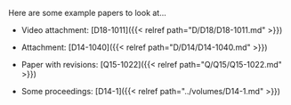 Here are some example papers to look at...

+ Video attachment: [D18-1011]({{< relref path="D/D18/D18-1011.md" >}})
+ Attachment: [D14-1040]({{< relref path="D/D14/D14-1040.md" >}})
+ Paper with revisions: [Q15-1022]({{< relref path="Q/Q15/Q15-1022.md" >}})

+ Some proceedings: [D14-1]({{< relref path="../volumes/D14-1.md" >}})
